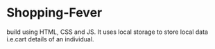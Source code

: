 # Shopping-Fever

build using HTML, CSS and JS.
It uses local storage to store local data i.e.cart details of an individual.
